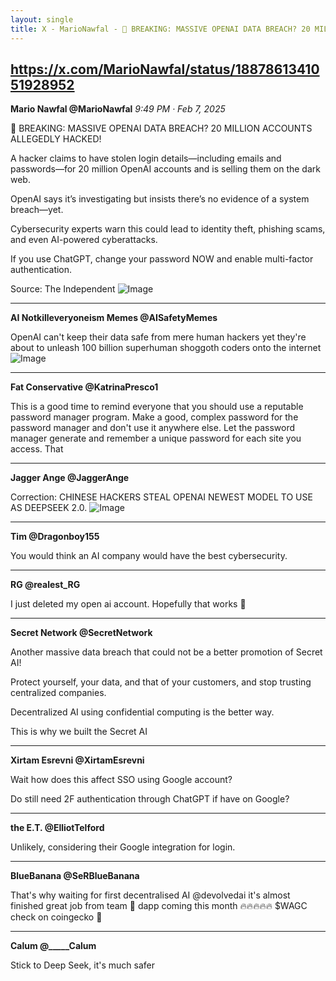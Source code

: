 ```yaml
---
layout: single
title: X - MarioNawfal - 🚨 BREAKING: MASSIVE OPENAI DATA BREACH? 20 MILLION ACCOUNTS ALLEGEDLY HACKED!
---
```

https://x.com/MarioNawfal/status/1887861341051928952
---
**Mario Nawfal @MarioNawfal** *9:49 PM · Feb 7, 2025*

🚨 BREAKING: MASSIVE OPENAI DATA BREACH? 20 MILLION ACCOUNTS ALLEGEDLY HACKED!

A hacker claims to have stolen login details—including emails and passwords—for 20 million OpenAI accounts and is selling them on the dark web.

OpenAI says it’s investigating but insists there’s no evidence of a system breach—yet.

Cybersecurity experts warn this could lead to identity theft, phishing scams, and even AI-powered cyberattacks.

If you use ChatGPT, change your password NOW and enable multi-factor authentication.

Source: The Independent
![Image](https://pbs.twimg.com/media/GjMH0qbWoAAfw_f?format=jpg&name=medium)

---
**AI Notkilleveryoneism Memes @AISafetyMemes**

OpenAI can't keep their data safe from mere human hackers yet they're about to unleash 100 billion superhuman shoggoth coders onto the internet
![Image](https://pbs.twimg.com/media/GjM3GKsXoAA2nSA?format=jpg&name=medium)

---
**Fat Conservative @KatrinaPresco1**

This is a good time to remind everyone that you should use a reputable password manager program. Make a good, complex password for the password manager and don't use it anywhere else. Let the password manager generate and remember a unique password for each site you access. That

---
**Jagger Ange @JaggerAnge**

Correction: CHINESE HACKERS STEAL OPENAI NEWEST MODEL TO USE AS DEEPSEEK 2.0.
![Image](https://pbs.twimg.com/media/GjM48jTWoAA9RW7?format=jpg&name=medium)

---
**Tim @Dragonboy155**

You would think an AI company would have the best cybersecurity.

---
**RG @realest_RG**

I just deleted my open ai account.
Hopefully that works 💪

---
**Secret Network @SecretNetwork**

Another massive data breach that could not be a better promotion of Secret AI!

Protect yourself, your data, and that of your customers, and stop trusting centralized companies.

Decentralized AI using confidential computing is the better way.

This is why we built the Secret AI

---
**Xirtam Esrevni @XirtamEsrevni**

Wait how does this affect SSO using Google account? 

Do still need 2F authentication through ChatGPT if have on Google?

---
**the E.T. @ElliotTelford**

Unlikely, considering their Google integration for login.

---
**BlueBanana @SeRBlueBanana**

That's why waiting for first decentralised AI @devolvedai  it's almost finished great job from team 💎 dapp coming this month 🔥🔥🔥🔥🔥 $WAGC check on coingecko 🤝

---
**Calum @_____Calum**

Stick to Deep Seek, it's much safer

